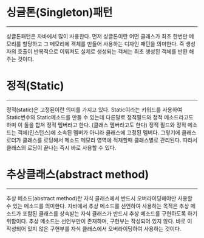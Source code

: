 # 싱글톤(Singleton)패턴
***
싱글톤패턴은 자바에서 많이 사용한다. 먼저 싱글톤이란 어떤 클래스가 최초 한번만 메모리를 할당하고 그 메모리에 객체를 만들어 사용하는 디자인 패턴을 의미한다. 즉 생성자의 호출이 반복적으로 이뤄져도 실제로 생성되는 객체는 최초 생성된 객체를 반환 해주는 것이다.

# 정적(Static)
***
정적(static)은 고정된이란 의미를 가지고 있다. Static이라는 키워드를 사용하여 Static변수와 Static메소드를 만들 수 있는데 다른말로 정적필드와 정적 메소드라고도 하며 이 둘을 합쳐 정적 멤버라고 한다. (클래스 멤버라고도 한다) 정적 필드와 정적 메소드는 객체(인스턴스)에 소속된 멤버가 아니라 클래스에 고정된 멤버다. 그렇기에 클래스 로더가 클래스를 로딩해서 메소드 메모리 영역에 적재할때 클래스별로 관리된다. 따라서 클래스의 로딩이 끝나는 즉시 바로 사용할 수 있다.

# 추상클래스(abstract method)
***
추상 메소드(abstract method)란 자식 클래스에서 반드시 오버라이딩해야만 사용할 수 있는 메소드를 의미한다. 자바에서 추상 메소드를 선언하여 사용하는 목적은 추상 메소드가 포함된 클래스를 상속받는 자식 클래스가 반드시 추상 메소드를 구현하도록 하기 위함이다. 추상 메소드는 선언부만이 존재하며, 구현부는 작성되어 있지 않다. 바로 이 작성되어 있지 않은 구현부를 자식 클래스에서 오버라이딩하여 사용하는 것이다.


